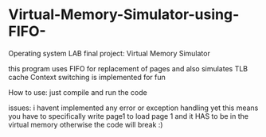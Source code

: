 # Virtual-Memory-Simulator-using-FIFO-
Operating system LAB final project: Virtual Memory Simulator

this program uses FIFO for replacement of pages and also simulates TLB cache
Context switching is implemented for fun

How to use:
just compile and run the code

issues:
i havent implemented any error or exception handling yet 
this means you have to specifically write page1 to load page 1 and it HAS to be in the virtual memory otherwise the code will break :)
